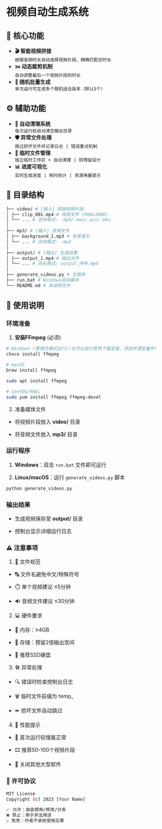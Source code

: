 # 视频自动生成系统

## 🌟 核心功能

- **🎬 智能视频拼接**  
  `根据音频时长自动选择视频片段，精确匹配总时长`
- **✂️ 动态裁剪机制**  
  `自动调整最后一个视频片段的时长`
- **🎲 随机批量生成**  
  `单次运行可生成多个随机组合版本（默认5个）`

## ⚙️ 辅助功能

- **🧹 自动清理系统**  
  `每次运行前自动清空输出目录`
- **🛡️ 异常文件处理**  
  `跳过损坏文件并记录日志 | 错误重试机制`
- **📂 临时文件管理**  
  `独立临时工作区 + 自动清理 | 防残留设计`
- **📊 进度可视化**  
  `实时生成进度 | 耗时统计 | 资源用量提示`

## 📂 目录结构

``` bash
├── video/ # [输入] 原始视频片段
│ ├── clip_001.mp4 # 视频文件 (960x1080)
│ └── ... # 支持格式: .mp4/.mov/.avi/.mkv
│
├── mp3/ # [输入] 音频文件
│ ├── background_1.mp3 # 背景音乐
│ └── ... # 支持格式: .mp3
│
├── output/ # [输出] 生成结果
│ ├── output_1.mp4 # 输出文件
│ └── ... # 命名格式: output_序号.mp4
│
├── generate_videos.py # 主程序
├── run.bat # Windows启动脚本
└── README.md # 本说明文件
```

## 🚀 使用说明

### 环境准备

1. **安装FFmpeg** (必须)

```bash
# Windows (管理员模式运行)(也可以自行官网下载安装，添加环境变量中)
choco install ffmpeg

# macOS
brew install ffmpeg

sudo apt install ffmpeg

# CentOS/RHEL
sudo yum install ffmpeg ffmpeg-devel
```

2. 准备媒体文件

- 将视频片段放入 **video/** 目录

- 将音频文件放入 **mp3/** 目录

### 运行程序

1. **Windows**：双击 `run.bat` 文件即可运行
   
2. **Linux/macOS**：运行 `generate_videos.py` 脚本

   
```bash
python generate_videos.py
```

### 输出结果

- 生成视频保存至 **output/** 目录

- 控制台显示详细运行日志

### ⚠️ 注意事项

1. 📝 文件规范

- 🔠 文件名避免中文/特殊符号

- ⏱️ 单个视频建议 ≤5分钟

- 🔊 音频文件建议 ≤30分钟

2. 💻 硬件要求

- 🧠 内存：≥4GB

- 💾 存储：预留2倍输出空间

- 🚀 推荐SSD硬盘

3. 🛠️ 异常处理

- 🔍 错误时检查控制台日志

- 🗑️ 临时文件前缀为 temp_

- ⏩ 损坏文件自动跳过

4. 🚀 性能提示

- 🐢 首次运行较慢属正常

- 🎞️ 推荐50-100个视频片段

- 🚫 关闭其他大型软件

### 📄 许可协议

``` bash
MIT License
Copyright (c) 2023 [Your Name]

✅ 允许：自由使用/修改/分发  
❌ 禁止：用于非法用途  
⚠️ 免责：作者不承担使用后果

```